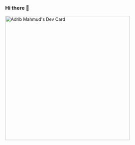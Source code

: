 ### Hi there 👋

<!--
**AdribMahmud101/AdribMahmud101** is a ✨ _special_ ✨ repository because its `README.md` (this file) appears on your GitHub profile.

Here are some ideas to get you started:

- 🔭 I’m currently working on ...
- 🌱 I’m currently learning ...
- 👯 I’m looking to collaborate on ...
- 🤔 I’m looking for help with ...
- 💬 Ask me about ...
- 📫 How to reach me: ...
- 😄 Pronouns: ...
- ⚡ Fun fact: ...
-->
<a href="https://app.daily.dev/AdribMahmud"><img src="https://api.daily.dev/devcards/99e1c1907cf8494285efb19b2ae1cc5a.png?r=1qg" width="400" alt="Adrib Mahmud's Dev Card"/></a>
